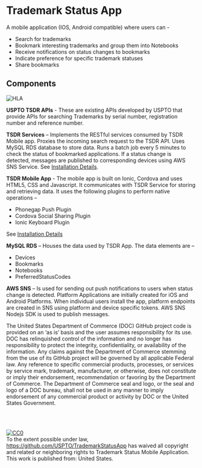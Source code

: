 Trademark Status App
=====================

A mobile application (IOS, Android compatible) where users can - 
* Search for trademarks 
* Bookmark interesting trademarks and group them into Notebooks
* Receive notifications on status changes to bookmarks
* Indicate preference for specific trademark statuses 
* Share bookmarks

## Components
![HLA](https://s3.amazonaws.com/aeec-public/TSDRMobile-HLA.png)

**USPTO TSDR APIs** - These are existing APIs developed by USPTO that provide APIs for searching Trademarks by serial number, registration number and reference number.

**TSDR Services** – Implements the RESTful services consumed by TSDR Mobile app. Proxies the incoming search request to the TSDR API. Uses MySQL RDS database to store data. Runs a batch job every 5 minutes to check the status of bookmarked applications. If a status change is detected, messages are published to corresponding devices using AWS SNS Service.
See [Installation Details](./services).

**TSDR Mobile App** - The mobile app is built on Ionic, Cordova and uses HTML5, CSS and Javascript. It communicates with TSDR Service for storing and retrieving data. It uses the following plugins to perform native operations – 
* Phonegap Push Plugin
* Cordova Social Sharing Plugin
* Ionic Keyboard Plugin

See [Installation Details](./app)

**MySQL RDS** – Houses the data used by TSDR App. The data elements are – 
* Devices
* Bookmarks
* Notebooks
* PreferredStatusCodes

**AWS SNS** – Is used for sending out push notifications to users when status change is detected. Platform Applications are initially created for iOS and Android Platforms. When individual users install the app, platform endpoints are created in SNS using platform and device specific tokens. AWS SNS Nodejs SDK is used to publish messages.

The United States Department of Commerce (DOC) GitHub project code is provided on an ‘as is’ basis and the user assumes responsibility for its use. DOC has relinquished control of the information and no longer has responsibility to protect the integrity, confidentiality, or availability of the information. Any claims against the Department of Commerce stemming from the use of its GitHub project will be governed by all applicable Federal law. Any reference to specific commercial products, processes, or services by service mark, trademark, manufacturer, or otherwise, does not constitute or imply their endorsement, recommendation or favoring by the Department of Commerce. The Department of Commerce seal and logo, or the seal and logo of a DOC bureau, shall not be used in any manner to imply endorsement of any commercial product or activity by DOC or the United States Government.

<br />
<br />
<p xmlns:dct="http://purl.org/dc/terms/" xmlns:vcard="http://www.w3.org/2001/vcard-rdf/3.0#">
  <a rel="license"
     href="http://creativecommons.org/publicdomain/zero/1.0/">
    <img src="http://i.creativecommons.org/p/zero/1.0/88x31.png" style="border-style: none;" alt="CC0" />
  </a>
  <br />
  To the extent possible under law,
  <a rel="dct:publisher"
     href="https://github.com/USPTO/TrademarkStatusApp">https://github.com/USPTO/TrademarkStatusApp</a>
  has waived all copyright and related or neighboring rights to
  <span property="dct:title">Trademark Status Mobile Application</span>.
This work is published from:
<span property="vcard:Country" datatype="dct:ISO3166"
      content="US" about="https://github.com/USPTO/TrademarkStatusApp">
  United States</span>.
</p>
